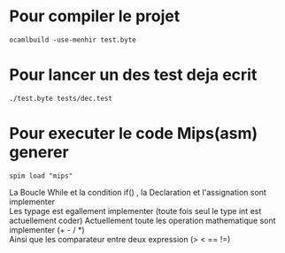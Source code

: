 # Pour compiler le projet
```
ocamlbuild -use-menhir test.byte 
```
# Pour lancer un des test deja ecrit
```
./test.byte tests/dec.test
```
# Pour executer le code Mips(asm) generer
```
spim load "mips"
```
La Boucle While et la condition if() , la Declaration et l'assignation sont implementer  
Les typage est egallement implementer (toute fois seul le type int est actuellement coder)
Actuellement toute les operation mathematique sont implementer (+ - / *)  
Ainsi que les comparateur entre deux expression (> < == !=)

